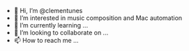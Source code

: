 - 👋 Hi, I’m @clementunes
- 👀 I’m interested in music composition and Mac automation
- 🌱 I’m currently learning ...
- 💞️ I’m looking to collaborate on ...
- 📫 How to reach me ...

<!---
clementunes/clementunes is a ✨ special ✨ repository because its `README.md` (this file) appears on your GitHub profile.
You can click the Preview link to take a look at your changes.
--->

